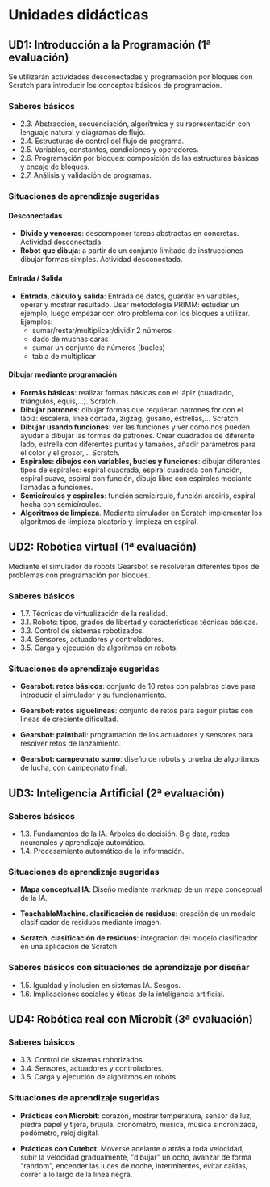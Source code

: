 # Unidades didácticas


## UD1: Introducción a la Programación (1ª evaluación)

Se utilizarán actividades desconectadas y programación por bloques con Scratch para introducir los conceptos básicos de programación.


### Saberes básicos

* 2.3. Abstracción, secuenciación, algorítmica y su representación con lenguaje natural y diagramas de flujo.
* 2.4. Estructuras de control del flujo de programa.
* 2.5. Variables, constantes, condiciones y operadores.
* 2.6. Programación por bloques: composición de las estructuras básicas y encaje de bloques.
* 2.7. Análisis y validación de programas.

### Situaciones de aprendizaje sugeridas

#### Desconectadas

- **Divide y venceras**: descomponer tareas abstractas en concretas. Actividad desconectada.
- **Robot que dibuja**: a partir de un conjunto limitado de instrucciones dibujar formas simples. Actividad desconectada.

#### Entrada / Salida

- **Entrada, cálculo y salida**: Entrada de datos, guardar en variables, operar y mostrar resultado. Usar metodología PRIMM: estudiar un ejemplo, luego empezar con otro problema con los bloques a utilizar. Ejemplos:
  - sumar/restar/multiplicar/dividir 2 números
  - dado de muchas caras
  - sumar un conjunto de números (bucles)
  - tabla de multiplicar

#### Dibujar mediante programación 
- **Formás básicas**: realizar formas básicas con el lápiz (cuadrado, triángulos, equis,...). Scratch.
- **Dibujar patrones**: dibujar formas que requieran patrones for con el lápiz: escalera, linea cortada, zigzag, gusano, estrellas,... Scratch.
- **Dibujar usando funciones**: ver las funciones y ver como nos pueden ayudar a dibujar las formas de patrones. Crear cuadrados de diferente lado, estrella con diferentes puntas y tamaños, añadir parámetros para el color y el grosor,... Scratch.
- **Espirales: dibujos con variables, bucles y funciones**: dibujar diferentes tipos de espirales: espiral cuadrada, espiral cuadrada con función, espiral suave, espiral con función, dibujo libre con espirales mediante llamadas a funciones.
- **Semicírculos y espirales**: función semicírculo, función arcoiris, espiral hecha con semicírculos.
- **Algoritmos de limpieza**. Mediante simulador en Scratch implementar los algoritmos de limpieza aleatorio y limpieza en espiral.

## UD2: Robótica virtual (1ª evaluación)

Mediante el simulador de robots Gearsbot se resolverán diferentes tipos de problemas con programación por bloques.

### Saberes básicos

* 1.7. Técnicas de virtualización de la realidad.
* 3.1. Robots: tipos, grados de libertad y características técnicas básicas.
* 3.3. Control de sistemas robotizados.
* 3.4. Sensores, actuadores y controladores.
* 3.5. Carga y ejecución de algoritmos en robots.

### Situaciones de aprendizaje sugeridas

- **Gearsbot: retos básicos**: conjunto de 10 retos con palabras clave para introducir el simulador y su funcionamiento.

- **Gearsbot: retos siguelineas**: conjunto de retos para seguir pistas con lineas de creciente dificultad.

- **Gearsbot: paintball**: programación de los actuadores y sensores para resolver retos de lanzamiento.

- **Gearsbot: campeonato sumo**: diseño de robots y prueba de algoritmos de lucha, con campeonato final.

## UD3: Inteligencia Artificial (2ª evaluación)

### Saberes básicos

* 1.3. Fundamentos de la IA. Árboles de decisión. Big data, redes neuronales y aprendizaje automático.
* 1.4. Procesamiento automático de la información.

### Situaciones de aprendizaje sugeridas

- **Mapa conceptual IA**: Diseño mediante markmap de un mapa conceptual de la IA.

- **TeachableMachine. clasificación de residuos**: creación de un modelo clasificador de residuos mediante imagen.

- **Scratch. clasificación de residuos**: integración del modelo clasificador en una aplicación de Scratch.

### Saberes básicos con situaciones de aprendizaje por diseñar

* 1.5. Igualdad y inclusion en sistemas IA. Sesgos.
* 1.6. Implicaciones sociales y éticas de la inteligencia artificial.

## UD4: Robótica real con Microbit (3ª evaluación)

### Saberes básicos

* 3.3. Control de sistemas robotizados.
* 3.4. Sensores, actuadores y controladores.
* 3.5. Carga y ejecución de algoritmos en robots.

### Situaciones de aprendizaje sugeridas

- **Prácticas con Microbit**: corazón, mostrar temperatura, sensor de luz, piedra papel y tijera, brújula, cronómetro, música, música sincronizada, podómetro, reloj digital.

- **Prácticas con Cutebot**:  Moverse adelante o atrás a toda velocidad, subir la velocidad gradualmente, "dibujar" un ocho, avanzar de forma "random", encender las luces de noche, intermitentes, evitar caídas, correr a lo largo de la linea negra.
